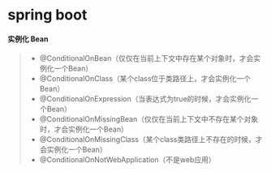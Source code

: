 # spring boot

#### 实例化 Bean 

> * @ConditionalOnBean（仅仅在当前上下文中存在某个对象时，才会实例化一个Bean）
> * @ConditionalOnClass（某个class位于类路径上，才会实例化一个Bean）
> * @ConditionalOnExpression（当表达式为true的时候，才会实例化一个Bean）
> * @ConditionalOnMissingBean（仅仅在当前上下文中不存在某个对象时，才会实例化一个Bean）
> * @ConditionalOnMissingClass（某个class类路径上不存在的时候，才会实例化一个Bean）
> * @ConditionalOnNotWebApplication（不是web应用）
